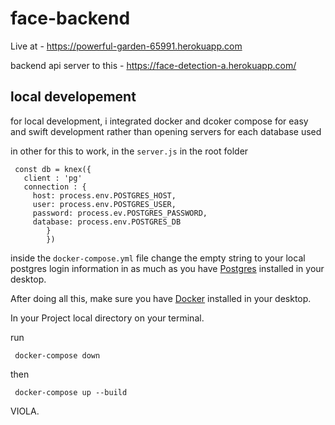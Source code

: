 # face-backend
Live at - https://powerful-garden-65991.herokuapp.com

backend api server to this - https://face-detection-a.herokuapp.com/

## local developement

for local development, i integrated docker and dcoker compose  for easy and swift development rather than opening servers for each database used

in other for this to work, in the `server.js` in the root folder

```
 const db = knex({
   client : 'pg'
   connection : {
     host: process.env.POSTGRES_HOST,
     user: process.env.POSTGRES_USER,
     password: process.ev.POSTGRES_PASSWORD,
     database: process.env.POSTGRES_DB
        }
        })
  ```
  inside the `docker-compose.yml` file change the empty string to your local postgres login information in as much as you have [Postgres](https://www.postgresql.org/) installed in your desktop.
  
  After doing all this, make sure you have [Docker](https://www.docker.com/) installed in your desktop.
  
 In your Project local directory on your terminal.
 
 run 
 ```
  docker-compose down
  ```
  
  then
  
  ```
   docker-compose up --build
   ```
 
 VIOLA.
 
 
     










